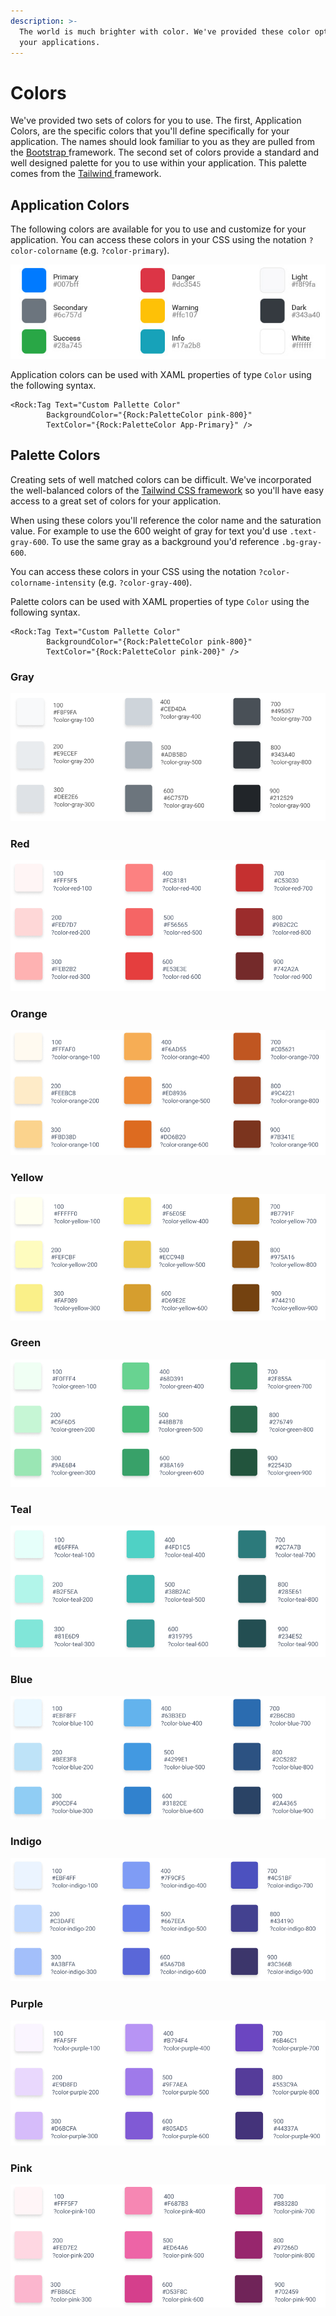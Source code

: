 ```yaml
---
description: >-
  The world is much brighter with color. We've provided these color options for
  your applications.
---
```


# Colors

We've provided two sets of colors for you to use. The first, Application Colors, are the specific colors that you'll define specifically for your application. The names should look familiar to you as they are pulled from the [Bootstrap ](https://getbootstrap.com/)framework. The second set of colors provide a standard and well designed palette for you to use within your application. This palette comes from the [Tailwind ](https://tailwindcss.com)framework.

## Application Colors

The following colors are available for you to use and customize for your application. You can access these colors in your CSS using the notation `?color-colorname` \(e.g. `?color-primary`\).

![](../.gitbook/assets/application-colors.jpg)



Application colors can be used with XAML properties of type `Color` using the following syntax.

```text
<Rock:Tag Text="Custom Pallette Color" 
        BackgroundColor="{Rock:PaletteColor pink-800}"
        TextColor="{Rock:PaletteColor App-Primary}" />
```

## Palette Colors

Creating sets of well matched colors can be difficult. We've incorporated the well-balanced colors of the [Tailwind CSS framework](https://tailwindcss.com/docs/customizing-colors) so you'll have easy access to a great set of colors for your application.

When using these colors you'll reference the color name and the saturation value. For example to use the 600 weight of gray for text you'd use `.text-gray-600`. To use the same gray as a background you'd reference `.bg-gray-600`.

You can access these colors in your CSS using the notation `?color-colorname-intensity` \(e.g. `?color-gray-400`\).

Palette colors can be used with XAML properties of type `Color` using the following syntax.

```text
<Rock:Tag Text="Custom Pallette Color" 
        BackgroundColor="{Rock:PaletteColor pink-800}"
        TextColor="{Rock:PaletteColor pink-200}" />
```

### Gray

![](../.gitbook/assets/image%20%2814%29.png)

### Red

![](../.gitbook/assets/image%20%2825%29.png)

### Orange

![](../.gitbook/assets/image%20%282%29.png)

### Yellow

![](../.gitbook/assets/image%20%281%29.png)

### Green

![](../.gitbook/assets/image%20%285%29.png)

### Teal

![](../.gitbook/assets/image%20%2820%29.png)

### Blue

![](../.gitbook/assets/image%20%2823%29.png)

### Indigo

![](../.gitbook/assets/image%20%2811%29.png)

### Purple

![](../.gitbook/assets/image%20%2817%29.png)

### Pink

![](../.gitbook/assets/image%20%2815%29.png)

